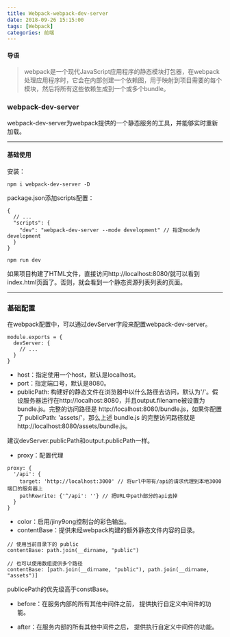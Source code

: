 ```yaml
---
title: Webpack-webpack-dev-server
date: 2018-09-26 15:15:00
tags: [Webpack]
categories: 前端
---
```


#### 导语
> webpack是一个现代JavaScript应用程序的静态模块打包器，在webpack处理应用程序时，它会在内部创建一个依赖图，用于映射到项目需要的每个模块，然后将所有这些依赖生成到一个或多个bundle。

<!--more-->

### webpack-dev-server

webpack-dev-server为webpack提供的一个静态服务的工具，并能够实时重新加载。

***
#### 基础使用

安装：

```
npm i webpack-dev-server -D
```

package.json添加scripts配置：

```
{
  // ...
  "scripts": {
    "dev": "webpack-dev-server --mode development" // 指定mode为development
  }
}
```

```
npm run dev
```

如果项目构建了HTML文件，直接访问http://localhost:8080/就可以看到index.html页面了。否则，就会看到一个静态资源列表列表的页面。

***
### 基础配置

在webpack配置中，可以通过devServer字段来配置webpack-dev-server。

```
module.exports = {
  devServer: {
    // ...
  }
}
```

* host：指定使用一个host，默认是localhost。
* port：指定端口号，默认是8080。
* publicPath: 构建好的静态文件在浏览器中以什么路径去访问，默认为'/'。假设服务器运行在http://localhost:8080，并且output.filename被设置为bundle.js。完整的访问路径是 http://localhost:8080/bundle.js，如果你配置了 publicPath: 'assets/'，那么上述 bundle.js 的完整访问路径就是 http://localhost:8080/assets/bundle.js。

建议devServer.publicPath和output.publicPath一样。

* proxy：配置代理

```
proxy: {
  '/api': {
    target: 'http://localhost:3000' // 将url中带有/api的请求代理到本地3000端口的服务器上
    pathRewrite: {'^/api': ''} // 把URL中path部分的api去掉
  }
}
```
* color：启用/jiny9ong控制台的彩色输出。
* contentBase：提供未经webpack构建的额外静态文件内容的目录。

```
// 使用当前目录下的 public
contentBase: path.join(__dirname, "public")

// 也可以使用数组提供多个路径
contentBase: [path.join(__dirname, "public"), path.join(__dirname, "assets")]
```
publicePath的优先级高于constBase。

* before：在服务内部的所有其他中间件之前， 提供执行自定义中间件的功能。

* after：在服务内部的所有其他中间件之后， 提供执行自定义中间件的功能。